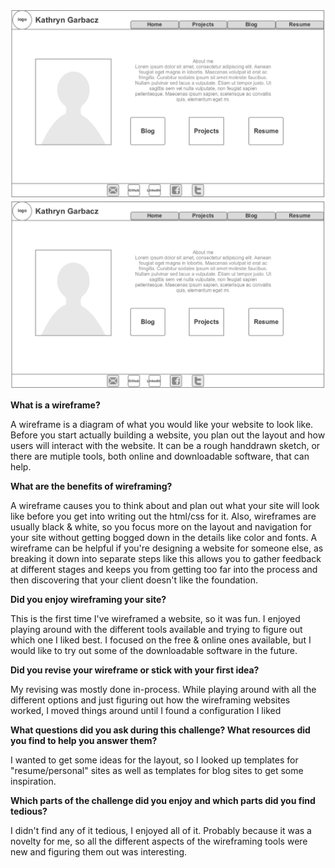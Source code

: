 ![Home index wireframe](/week-2/imgs/wireframe-index.png)
![Blog index wireframe](/week-2/imgs/wireframe-index.png)


**What is a wireframe?**

A wireframe is a diagram of what you would like your website to look like. Before you start actually building a website, you plan out the layout and how users will interact with the website. It can be a rough handdrawn sketch, or there are mutiple tools, both online and downloadable software, that can help.

**What are the benefits of wireframing?**

A wireframe causes you to think about and plan out what your site will look like before you get into writing out the html/css for it. Also, wireframes are usually black & white, so you focus more on the layout and navigation for your site without getting bogged down in the details like color and fonts. A wireframe can be helpful if you're designing a website for someone else, as breaking it down into separate steps like this allows you to gather feedback at different stages and keeps you from getting too far into the process and then discovering that your client doesn't like the foundation.

**Did you enjoy wireframing your site?**

This is the first time I've wireframed a website, so it was fun. I enjoyed playing around with the different tools available and trying to figure out which one I liked best. I focused on the free & online ones available, but I would like to try out some of the downloadable software in the future.

**Did you revise your wireframe or stick with your first idea?**

My revising was mostly done in-process. While playing around with all the different options and just figuring out how the wireframing websites worked, I moved things around until I found a configuration I liked

**What questions did you ask during this challenge? What resources did you find to help you answer them?**

I wanted to get some ideas for the layout, so I looked up templates for "resume/personal" sites as well as templates for blog sites to get some inspiration.

**Which parts of the challenge did you enjoy and which parts did you find tedious?**

I didn't find any of it tedious, I enjoyed all of it. Probably because it was a novelty for me, so all the different aspects of the wireframing tools were new and figuring them out was interesting.
